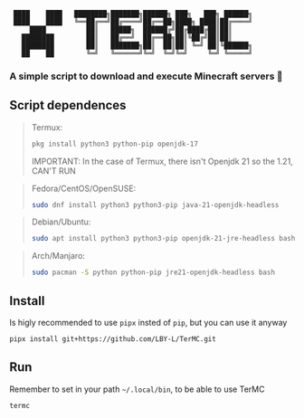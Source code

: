 ```
 ████    ████   ████████╗███████╗██████╗ ███╗   ███╗ ██████╗ 
 ████    ████   ╚══██╔══╝██╔════╝██╔══██╗████╗ ████║██╔════╝
     ████          ██║   █████╗  ██████╔╝██╔████╔██║██║
   ████████        ██║   ██╔══╝  ██╔══██╗██║╚██╔╝██║██║
   ████████        ██║   ███████╗██║  ██║██║ ╚═╝ ██║╚██████╗
   ██    ██        ╚═╝   ╚══════╝╚═╝  ╚═╝╚═╝     ╚═╝ ╚═════╝
```
### A simple script to download and execute Minecraft servers 🎇
## Script dependences

> Termux:
> ```bash
> pkg install python3 python-pip openjdk-17
> ```
> IMPORTANT: In the case of Termux, there isn't Openjdk 21 so the 1.21, CAN'T RUN

> Fedora/CentOS/OpenSUSE:
> ```bash
> sudo dnf install python3 python3-pip java-21-openjdk-headless
> ```

> Debian/Ubuntu:
> ```bash
> sudo apt install python3 python3-pip openjdk-21-jre-headless bash
> ```

> Arch/Manjaro:
> ```bash
> sudo pacman -S python python-pip jre21-openjdk-headless bash
> ```

## Install
Is higly recommended to use `pipx` insted of `pip`, but you can use it anyway
```bash
pipx install git+https://github.com/LBY-L/TerMC.git
```

## Run
Remember to set in your path `~/.local/bin`, to be able to use TerMC
```bash
termc
```
